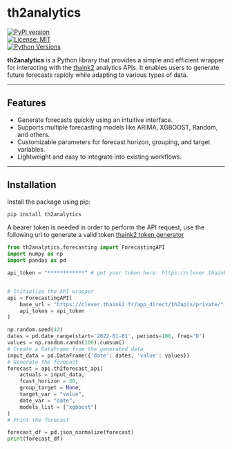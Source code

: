 # **th2analytics**

[![PyPI version](https://badge.fury.io/py/th2analytics.svg)](https://pypi.org/project/th2analytics/)  
[![License: MIT](https://img.shields.io/badge/License-MIT-yellow.svg)](https://opensource.org/licenses/MIT)  
[![Python Versions](https://img.shields.io/pypi/pyversions/th2analytics.svg)](https://pypi.org/project/th2analytics/)

**th2analytics** is a Python library that provides a simple and efficient wrapper for interacting with the [thaink2](https://thaink2.com/) analytics APIs. It enables users to generate future forecasts rapidly while adapting to various types of data.

---

## **Features**
- Generate forecasts quickly using an intuitive interface.
- Supports multiple forecasting models like ARIMA, XGBOOST, Random, and others.
- Customizable parameters for forecast horizon, grouping, and target variables.
- Lightweight and easy to integrate into existing workflows.

---

## **Installation**

Install the package using pip:

```bash
pip install th2analytics
```

A bearer token is needed in order to perform the API request, use the following url to generate a valid token [thaink2 token generator](https://clever.thaink2.fr/app_direct/th2token/)

```python
from th2analytics.forecasting import ForecastingAPI
import numpy as np
import pandas as pd

api_token = "************" # get your token here: https://clever.thaink2.fr/app_direct/th2token/


# Initialize the API wrapper
api = ForecastingAPI(
    base_url = "https://clever.thaink2.fr/app_direct/th2apis/private/",
    api_token = api_token
)

np.random.seed(42)
dates = pd.date_range(start='2022-01-01', periods=100, freq='D')
values = np.random.randn(100).cumsum()
# Create a DataFrame from the generated data
input_data = pd.DataFrame({'date': dates, 'value': values})
# Generate the forecast
forecast = api.th2forecast_api(
    actuals = input_data,
    fcast_horizon = 30,
    group_target = None,
    target_var = "value",
    date_var = "date",
    models_list = ["xgboost"]
)
# Print the forecast

forecast_df = pd.json_normalize(forecast)
print(forecast_df)

```